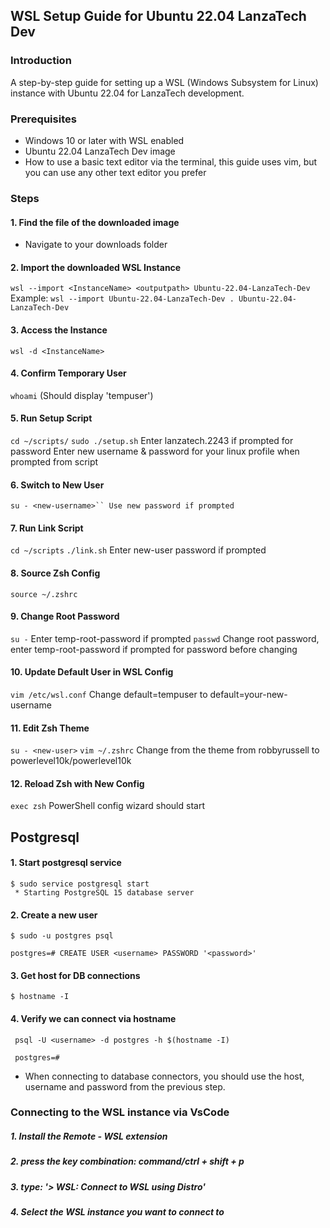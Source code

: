 ## WSL Setup Guide for Ubuntu 22.04 LanzaTech Dev

### Introduction

A step-by-step guide for setting up a WSL (Windows Subsystem for Linux) instance with Ubuntu 22.04 for LanzaTech development.

### Prerequisites

- Windows 10 or later with WSL enabled
- Ubuntu 22.04 LanzaTech Dev image
- How to use a basic text editor via the terminal, this guide uses vim, but you can use any other text editor you prefer

### Steps

#### 1. Find the file of the downloaded image

- Navigate to your downloads folder

#### 2. Import the downloaded WSL Instance

`wsl --import <InstanceName> <outputpath> Ubuntu-22.04-LanzaTech-Dev`
Example: `wsl --import Ubuntu-22.04-LanzaTech-Dev . Ubuntu-22.04-LanzaTech-Dev`

#### 3. Access the Instance

`wsl -d <InstanceName>`

#### 4. Confirm Temporary User

`whoami` (Should display 'tempuser')

#### 5. Run Setup Script

`cd ~/scripts/`
`sudo ./setup.sh` Enter lanzatech.2243 if prompted for password
Enter new username & password for your linux profile when prompted from script

#### 6. Switch to New User

` su - <new-username>`` Use new password if prompted `

#### 7. Run Link Script

`cd ~/scripts`
`./link.sh` Enter new-user password if prompted

#### 8. Source Zsh Config

`source ~/.zshrc`

#### 9. Change Root Password

`su -` Enter temp-root-password if prompted
`passwd` Change root password, enter temp-root-password if prompted for password before changing

#### 10. Update Default User in WSL Config

`vim /etc/wsl.conf`
Change default=tempuser to default=your-new-username

#### 11. Edit Zsh Theme

`su - <new-user>`
`vim ~/.zshrc` Change from the theme from robbyrussell to powerlevel10k/powerlevel10k

#### 12. Reload Zsh with New Config

`exec zsh` PowerShell config wizard should start

## Postgresql

#### 1. Start postgresql service

```
$ sudo service postgresql start
 * Starting PostgreSQL 15 database server
```

#### 2. Create a new user

```
$ sudo -u postgres psql

postgres=# CREATE USER <username> PASSWORD '<password>'
```

#### 3. Get host for DB connections

```
$ hostname -I
```

#### 4. Verify we can connect via hostname

```
 psql -U <username> -d postgres -h $(hostname -I)

 postgres=#
```

- When connecting to database connectors, you should use the host, username and password from the previous step.

### Connecting to the WSL instance via VsCode

##### 1. Install the Remote - WSL extension

##### 2. press the key combination: command/ctrl + shift + p

##### 3. type: '> WSL: Connect to WSL using Distro'

##### 4. Select the WSL instance you want to connect to
